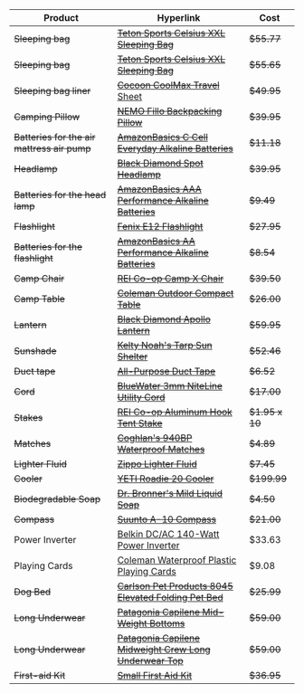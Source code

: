 Product | Hyperlink | Cost
--- | --- | ---
~~Sleeping bag~~ | [~~Teton Sports Celsius XXL Sleeping Bag~~](https://www.amazon.com/Teton-Sports-101R-Celsius-Sleeping/dp/B005EPRFF4/ref=sr_1_3?s=sporting-goods&ie=UTF8&qid=1536481423&sr=1-3&keywords=Teton%2BSports%2BCelsius%2BXXL&th=1) | ~~$55.77~~
~~Sleeping bag~~ | [~~Teton Sports Celsius XXL Sleeping Bag~~](https://www.amazon.com/Teton-Sports-101R-Celsius-Sleeping/dp/B005EPRGHG/ref=sr_1_3?s=sporting-goods&ie=UTF8&qid=1536481423&sr=1-3&keywords=Teton%2BSports%2BCelsius%2BXXL&th=1) | ~~$55.65~~
~~Sleeping bag liner~~ | [~~Cocoon CoolMax Travel~~ Sheet](https://www.rei.com/product/690012/cocoon-coolmax-travel-sheet) | ~~$49.95~~
~~Camping Pillow~~ | [~~NEMO Fillo Backpacking Pillow~~](https://www.rei.com/product/847721/nemo-fillo-backpacking-pillow) | ~~$39.95~~
~~Batteries for the air mattress air pump~~ | [~~AmazonBasics C Cell Everyday Alkaline Batteries~~](https://www.amazon.com/AmazonBasics-Everyday-Alkaline-Batteries-12-Pack/dp/B00MH4QI26/ref=sr_1_4_s_it?s=hpc&ie=UTF8&qid=1536435658&sr=1-4&keywords=C+batteries) | ~~$11.18~~
~~Headlamp~~ | [~~Black Diamond Spot Headlamp~~](https://www.rei.com/product/117627/black-diamond-spot-headlamp) | ~~$39.95~~
~~Batteries for the head lamp~~ | [~~AmazonBasics AAA Performance Alkaline Batteries~~](https://www.amazon.com/AmazonBasics-Performance-Alkaline-Batteries-Count/dp/B00LH3DMUO/ref=sr_1_2_sspa?ie=UTF8&qid=1536358002&sr=8-2-spons&keywords=amazon+aaa+batteries+rechargeable&psc=1) | ~~$9.49~~
~~Flashlight~~ | [~~Fenix E12 Flashlight~~](https://www.rei.com/product/872621/fenix-e12-flashlight) | ~~$27.95~~
~~Batteries for the flashlight~~ | [~~AmazonBasics AA Performance Alkaline Batteries~~](https://www.amazon.com/AmazonBasics-Performance-Alkaline-Batteries-Count/dp/B00NTCH52W/ref=sr_1_1_sspa?s=hpc&ie=UTF8&qid=1536358115&sr=1-1-spons&keywords=amazon%2Baa%2Bbatteries%2Brechargeable&th=1) | ~~$8.54~~
~~Camp Chair~~ | [~~REI Co-op Camp X Chair~~](https://www.rei.com/product/847136/rei-co-op-camp-x-chair#) | ~~$39.50~~
~~Camp Table~~ | [~~Coleman Outdoor Compact Table~~](https://www.amazon.com/Coleman-2000020279-Compact-Folding-Table/dp/B005G0XFEM/ref=sr_1_2?ie=UTF8&qid=1536480396&sr=8-2&keywords=Coleman+Outdoor+Compact+Table) | ~~$26.00~~
~~Lantern~~ | [~~Black Diamond Apollo Lantern~~](https://www.amazon.com/Black-Diamond-Apollo-Lantern-Graphite/dp/B06WVZTF63/ref=sr_1_3?s=sporting-goods&ie=UTF8&qid=1536478397&sr=1-3&keywords=Black+Diamond+Apollo) | ~~$59.95~~
~~Sunshade~~ | [~~Kelty Noah's Tarp Sun Shelter~~](https://www.amazon.com/Kelty-4082021612-Noahs-Tarp-12/dp/B012FCGLEY/ref=sr_1_3?s=sporting-goods&ie=UTF8&qid=1536481891&sr=1-3&keywords=Kelty%2BNoah%27s%2BTarp&th=1&psc=1) | ~~$52.46~~
~~Duct tape~~ | [~~All-Purpose Duct Tape~~](https://www.amazon.com/Duck-394468-All-Purpose-Inches-Silver/dp/B0006HX2MK/ref=sr_1_3?ie=UTF8&qid=1536509264&sr=8-3&keywords=duct+tape) | ~~$6.52~~
~~Cord~~ | [~~BlueWater 3mm NiteLine Utility Cord~~](https://www.rei.com/product/118267/bluewater-3mm-niteline-utility-cord-50) | ~~$17.00~~
~~Stakes~~ | [~~REI Co-op Aluminum Hook Tent Stake~~](https://www.rei.com/product/693153/rei-co-op-aluminum-hook-tent-stake) | ~~$1.95 x 10~~
~~Matches~~ |[~~Coghlan's 940BP Waterproof Matches~~](https://www.amazon.com/gp/product/B0000AQLYP/ref=ox_sc_act_title_1?smid=ARYTELPAGGRLH&psc=1) | ~~$4.89~~
~~Lighter Fluid~~ | [~~Zippo Lighter Fluid~~](https://www.amazon.com/Zippo-Lighter-Fluid-12-oz/dp/B000K2U3JG/ref=sr_1_1?ie=UTF8&qid=1536511369&sr=8-1&keywords=zippo%2Blighter%2Bfluid&th=1) | ~~$7.45~~
~~Cooler~~ |[~~YETI Roadie 20 Cooler~~](https://www.amazon.com/gp/product/B004YIBWNS/ref=ox_sc_act_title_1?smid=A3VZHMRV3J141P&psc=1) | ~~$199.99~~
~~Biodegradable Soap~~ | [~~Dr. Bronner's Mild Liquid Soap~~](https://www.rei.com/product/407175/dr-bronners-mild-liquid-soap) | ~~$4.50~~
~~Compass~~ | [~~Suunto A-10 Compass~~](https://www.rei.com/product/890929/suunto-a-10-compass) | ~~$21.00~~
Power Inverter | [Belkin DC/AC 140-Watt Power Inverter](https://www.amazon.com/Belkin-140-Watt-Power-Inverter-F5C400-140W/dp/B00006HX15) | $33.63
Playing Cards | [Coleman Waterproof Plastic Playing Cards](https://www.amazon.com/Coleman-2000016541-2000009491-Cards-Playing/dp/B006GJOFY6/ref=sr_1_11?ie=UTF8&qid=1536545698&sr=8-11&keywords=waterproof+playing+cards+camping) | $9.08
~~Dog Bed~~ | [~~Carlson Pet Products 8045 Elevated Folding Pet Bed~~ ](amazon.com/gp/product/B01NBSS63G/ref=ox_sc_act_title_1?smid=ATVPDKIKX0DER&psc=1) | ~~$25.99~~
~~Long Underwear~~ | [~~Patagonia Capilene Mid-Weight Bottoms~~](https://www.rei.com/product/118324/patagonia-capilene-midweight-long-underwear-bottoms-mens) | ~~$59.00~~
~~Long Underwear~~ | [~~Patagonia Capilene Midweight Crew Long Underwear Top~~](https://www.rei.com/product/118322/patagonia-capilene-midweight-crew-long-underwear-top-mens) | ~~$59.00~~
~~First-aid Kit~~ | [~~Small First Aid Kit~~](https://www.amazon.com/Backpacking-Cycling-Waterproof-Laminate-Adventures/dp/B01HGSLB6K/ref=sr_1_3?ie=UTF8&qid=1536522479&sr=8-3&keywords=Surviveware) | ~~$36.95~~
